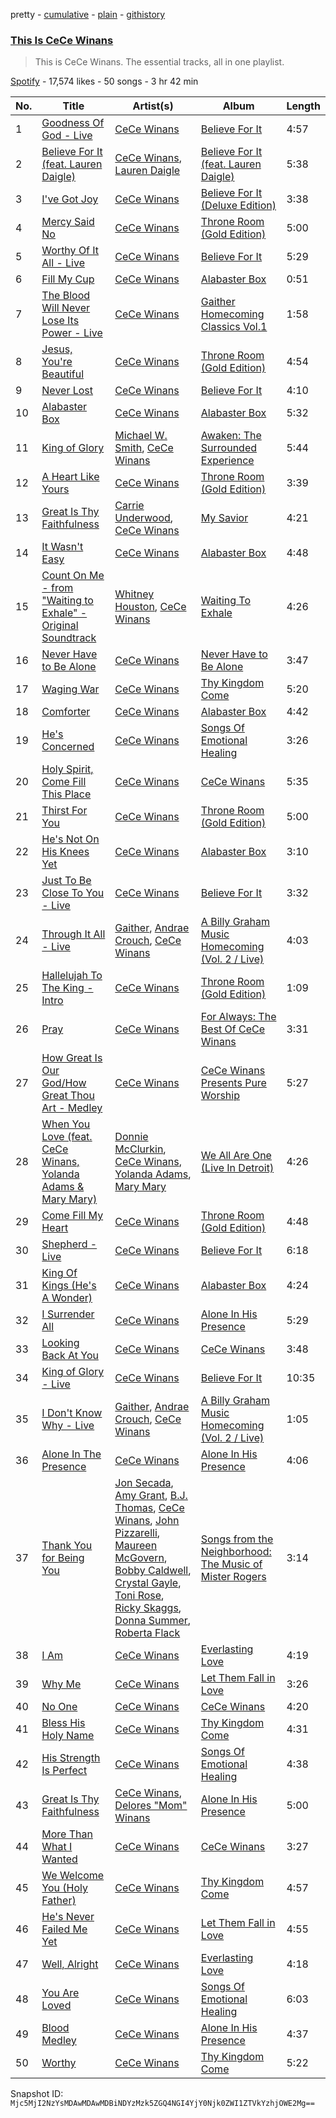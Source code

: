 pretty - [cumulative](/playlists/cumulative/37i9dQZF1DZ06evO1ZeHVf.md) - [plain](/playlists/plain/37i9dQZF1DZ06evO1ZeHVf) - [githistory](https://github.githistory.xyz/mackorone/spotify-playlist-archive/blob/main/playlists/plain/37i9dQZF1DZ06evO1ZeHVf)

### [This Is CeCe Winans](https://open.spotify.com/playlist/37i9dQZF1DZ06evO1ZeHVf)

> This is CeCe Winans\. The essential tracks, all in one playlist.

[Spotify](https://open.spotify.com/user/spotify) - 17,574 likes - 50 songs - 3 hr 42 min

| No. | Title | Artist(s) | Album | Length |
|---|---|---|---|---|
| 1 | [Goodness Of God \- Live](https://open.spotify.com/track/59uuKDpLFhHtCWwMudospF) | [CeCe Winans](https://open.spotify.com/artist/3qfrrrSO7utFdJkM2tvMRb) | [Believe For It](https://open.spotify.com/album/5UXG9YjxHZu7l4tTNjwIYX) | 4:57 |
| 2 | [Believe For It \(feat\. Lauren Daigle\)](https://open.spotify.com/track/0tlJgLE8ddOq2L2k6YBc2y) | [CeCe Winans](https://open.spotify.com/artist/3qfrrrSO7utFdJkM2tvMRb), [Lauren Daigle](https://open.spotify.com/artist/40LHVA5BTQp9RxHOQ9JPYj) | [Believe For It \(feat\. Lauren Daigle\)](https://open.spotify.com/album/1yOCXBISNVYU6on4XpltJ8) | 5:38 |
| 3 | [I've Got Joy](https://open.spotify.com/track/6tbDvXVbqENripiP4beZpj) | [CeCe Winans](https://open.spotify.com/artist/3qfrrrSO7utFdJkM2tvMRb) | [Believe For It \(Deluxe Edition\)](https://open.spotify.com/album/40svdUPxmIoge1BkDNWSDw) | 3:38 |
| 4 | [Mercy Said No](https://open.spotify.com/track/3wOHgqLMIqHierF0D8VoMl) | [CeCe Winans](https://open.spotify.com/artist/3qfrrrSO7utFdJkM2tvMRb) | [Throne Room \(Gold Edition\)](https://open.spotify.com/album/5ErmGtv1jPppmj2GoESfVz) | 5:00 |
| 5 | [Worthy Of It All \- Live](https://open.spotify.com/track/6AcReG4UWPWnNDhIYMTZV2) | [CeCe Winans](https://open.spotify.com/artist/3qfrrrSO7utFdJkM2tvMRb) | [Believe For It](https://open.spotify.com/album/2Wf09CJNp4sH4Oq9KZOzor) | 5:29 |
| 6 | [Fill My Cup](https://open.spotify.com/track/74uiz7dOqQb22ACH4INFtR) | [CeCe Winans](https://open.spotify.com/artist/3qfrrrSO7utFdJkM2tvMRb) | [Alabaster Box](https://open.spotify.com/album/1MVEzZd7FgqYLwIBFAwyVK) | 0:51 |
| 7 | [The Blood Will Never Lose Its Power \- Live](https://open.spotify.com/track/698O3Z86WEausqCHlq5rMA) | [CeCe Winans](https://open.spotify.com/artist/3qfrrrSO7utFdJkM2tvMRb) | [Gaither Homecoming Classics Vol.1](https://open.spotify.com/album/3xjEEUAUUrcGADtLnfrQwT) | 1:58 |
| 8 | [Jesus, You're Beautiful](https://open.spotify.com/track/2hURR2OEp83kltTqHXaB6G) | [CeCe Winans](https://open.spotify.com/artist/3qfrrrSO7utFdJkM2tvMRb) | [Throne Room \(Gold Edition\)](https://open.spotify.com/album/5ErmGtv1jPppmj2GoESfVz) | 4:54 |
| 9 | [Never Lost](https://open.spotify.com/track/31I8gxix4Go4Mui0WsWuku) | [CeCe Winans](https://open.spotify.com/artist/3qfrrrSO7utFdJkM2tvMRb) | [Believe For It](https://open.spotify.com/album/2Wf09CJNp4sH4Oq9KZOzor) | 4:10 |
| 10 | [Alabaster Box](https://open.spotify.com/track/7FLPCH6fx9gJgrRJBoo5U5) | [CeCe Winans](https://open.spotify.com/artist/3qfrrrSO7utFdJkM2tvMRb) | [Alabaster Box](https://open.spotify.com/album/1MVEzZd7FgqYLwIBFAwyVK) | 5:32 |
| 11 | [King of Glory](https://open.spotify.com/track/070zy0czmO8UahOkPlXtIX) | [Michael W\. Smith](https://open.spotify.com/artist/5aBxFPaaGk9204ssHUvXWN), [CeCe Winans](https://open.spotify.com/artist/3qfrrrSO7utFdJkM2tvMRb) | [Awaken: The Surrounded Experience](https://open.spotify.com/album/7ABTyGBo7jkcRjLwA03Kqa) | 5:44 |
| 12 | [A Heart Like Yours](https://open.spotify.com/track/75Zi4UtjmA481WbpT0nXjA) | [CeCe Winans](https://open.spotify.com/artist/3qfrrrSO7utFdJkM2tvMRb) | [Throne Room \(Gold Edition\)](https://open.spotify.com/album/5ErmGtv1jPppmj2GoESfVz) | 3:39 |
| 13 | [Great Is Thy Faithfulness](https://open.spotify.com/track/17AeeMY4OZlsqIUUlOlfP4) | [Carrie Underwood](https://open.spotify.com/artist/4xFUf1FHVy696Q1JQZMTRj), [CeCe Winans](https://open.spotify.com/artist/3qfrrrSO7utFdJkM2tvMRb) | [My Savior](https://open.spotify.com/album/4Dep4FHb2IMFImgEhs83ww) | 4:21 |
| 14 | [It Wasn't Easy](https://open.spotify.com/track/2ZxY2iNJs1rPWw1PrzHmKy) | [CeCe Winans](https://open.spotify.com/artist/3qfrrrSO7utFdJkM2tvMRb) | [Alabaster Box](https://open.spotify.com/album/1MVEzZd7FgqYLwIBFAwyVK) | 4:48 |
| 15 | [Count On Me \- from "Waiting to Exhale" \- Original Soundtrack](https://open.spotify.com/track/7mVV7fepIMUAE4FDyihupV) | [Whitney Houston](https://open.spotify.com/artist/6XpaIBNiVzIetEPCWDvAFP), [CeCe Winans](https://open.spotify.com/artist/3qfrrrSO7utFdJkM2tvMRb) | [Waiting To Exhale](https://open.spotify.com/album/2EHFZkzTbRFDt1tomCBToM) | 4:26 |
| 16 | [Never Have to Be Alone](https://open.spotify.com/track/43w5n3xRMBOQll8xQBuO41) | [CeCe Winans](https://open.spotify.com/artist/3qfrrrSO7utFdJkM2tvMRb) | [Never Have to Be Alone](https://open.spotify.com/album/34VkbeKpr1wXJZe1xW0Aif) | 3:47 |
| 17 | [Waging War](https://open.spotify.com/track/1TKNkFNRWL5YcefJeIkfKz) | [CeCe Winans](https://open.spotify.com/artist/3qfrrrSO7utFdJkM2tvMRb) | [Thy Kingdom Come](https://open.spotify.com/album/4wmO83yKXBEaAKME5PGOaF) | 5:20 |
| 18 | [Comforter](https://open.spotify.com/track/53hUq7zmNbLvodvkRnnnaX) | [CeCe Winans](https://open.spotify.com/artist/3qfrrrSO7utFdJkM2tvMRb) | [Alabaster Box](https://open.spotify.com/album/1MVEzZd7FgqYLwIBFAwyVK) | 4:42 |
| 19 | [He's Concerned](https://open.spotify.com/track/6bpRaJSFcjdv5aRtyUYwgc) | [CeCe Winans](https://open.spotify.com/artist/3qfrrrSO7utFdJkM2tvMRb) | [Songs Of Emotional Healing](https://open.spotify.com/album/6VWL7HWmrzRGjhG49pYr4A) | 3:26 |
| 20 | [Holy Spirit, Come Fill This Place](https://open.spotify.com/track/1jwTbXQa3GJWgBCNxxuL0g) | [CeCe Winans](https://open.spotify.com/artist/3qfrrrSO7utFdJkM2tvMRb) | [CeCe Winans](https://open.spotify.com/album/0rJg3QtLoMmkkK91BOH69P) | 5:35 |
| 21 | [Thirst For You](https://open.spotify.com/track/616Gk8gc7edgxJOLRUZaSg) | [CeCe Winans](https://open.spotify.com/artist/3qfrrrSO7utFdJkM2tvMRb) | [Throne Room \(Gold Edition\)](https://open.spotify.com/album/5ErmGtv1jPppmj2GoESfVz) | 5:00 |
| 22 | [He's Not On His Knees Yet](https://open.spotify.com/track/3AhG2xpFa39bulk3v24sjy) | [CeCe Winans](https://open.spotify.com/artist/3qfrrrSO7utFdJkM2tvMRb) | [Alabaster Box](https://open.spotify.com/album/1MVEzZd7FgqYLwIBFAwyVK) | 3:10 |
| 23 | [Just To Be Close To You \- Live](https://open.spotify.com/track/4YUK1HEfd7DqcCLP561VjF) | [CeCe Winans](https://open.spotify.com/artist/3qfrrrSO7utFdJkM2tvMRb) | [Believe For It](https://open.spotify.com/album/2Wf09CJNp4sH4Oq9KZOzor) | 3:32 |
| 24 | [Through It All \- Live](https://open.spotify.com/track/5zDIg5nO5TxvEnGUJBiw45) | [Gaither](https://open.spotify.com/artist/1rKNroS04wbR4kgHIGBghY), [Andrae Crouch](https://open.spotify.com/artist/3pxLSxg8klHu1L9d93cpq7), [CeCe Winans](https://open.spotify.com/artist/3qfrrrSO7utFdJkM2tvMRb) | [A Billy Graham Music Homecoming \(Vol\. 2 / Live\)](https://open.spotify.com/album/0Gn8LSdxzYGqXhTs91kWx8) | 4:03 |
| 25 | [Hallelujah To The King \- Intro](https://open.spotify.com/track/76NJYRHzTRjBqkS87nBCQv) | [CeCe Winans](https://open.spotify.com/artist/3qfrrrSO7utFdJkM2tvMRb) | [Throne Room \(Gold Edition\)](https://open.spotify.com/album/5ErmGtv1jPppmj2GoESfVz) | 1:09 |
| 26 | [Pray](https://open.spotify.com/track/0Q04tlIgmRYHgvKNceIsAn) | [CeCe Winans](https://open.spotify.com/artist/3qfrrrSO7utFdJkM2tvMRb) | [For Always: The Best Of CeCe Winans](https://open.spotify.com/album/5iQZGEROiqR4wlhHhCC6hv) | 3:31 |
| 27 | [How Great Is Our God/How Great Thou Art \- Medley](https://open.spotify.com/track/4giHNYioIQoM2zGvDaAZ2S) | [CeCe Winans](https://open.spotify.com/artist/3qfrrrSO7utFdJkM2tvMRb) | [CeCe Winans Presents Pure Worship](https://open.spotify.com/album/30KEIO6pQIvgHF3bpvhj6f) | 5:27 |
| 28 | [When You Love \(feat\. CeCe Winans, Yolanda Adams & Mary Mary\)](https://open.spotify.com/track/7lCkz84Hd3LnRbEPhvIZOg) | [Donnie McClurkin](https://open.spotify.com/artist/74IEeKcuS34kF2TjOigXra), [CeCe Winans](https://open.spotify.com/artist/3qfrrrSO7utFdJkM2tvMRb), [Yolanda Adams](https://open.spotify.com/artist/47opbYEKDjXnRk9uLscp11), [Mary Mary](https://open.spotify.com/artist/12Kgt2eahvxNWhD5PnSUde) | [We All Are One \(Live In Detroit\)](https://open.spotify.com/album/0OsTWxuUeYBTQL3lftiMpk) | 4:26 |
| 29 | [Come Fill My Heart](https://open.spotify.com/track/6ooJQCVtJdIdUJTX7MP0Bg) | [CeCe Winans](https://open.spotify.com/artist/3qfrrrSO7utFdJkM2tvMRb) | [Throne Room \(Gold Edition\)](https://open.spotify.com/album/5ErmGtv1jPppmj2GoESfVz) | 4:48 |
| 30 | [Shepherd \- Live](https://open.spotify.com/track/6rhMaJOXHqmVZn1gsQ0dNA) | [CeCe Winans](https://open.spotify.com/artist/3qfrrrSO7utFdJkM2tvMRb) | [Believe For It](https://open.spotify.com/album/2Wf09CJNp4sH4Oq9KZOzor) | 6:18 |
| 31 | [King Of Kings \(He's A Wonder\)](https://open.spotify.com/track/6xyx0WMEvDrSbpH5i3Oil6) | [CeCe Winans](https://open.spotify.com/artist/3qfrrrSO7utFdJkM2tvMRb) | [Alabaster Box](https://open.spotify.com/album/1MVEzZd7FgqYLwIBFAwyVK) | 4:24 |
| 32 | [I Surrender All](https://open.spotify.com/track/61PM6e4ZKNyk0cliMB2oNv) | [CeCe Winans](https://open.spotify.com/artist/3qfrrrSO7utFdJkM2tvMRb) | [Alone In His Presence](https://open.spotify.com/album/71nz5Lyn5UQI8AeELu2BaZ) | 5:29 |
| 33 | [Looking Back At You](https://open.spotify.com/track/4bG7zbyd6ijoCm6P1Tin6g) | [CeCe Winans](https://open.spotify.com/artist/3qfrrrSO7utFdJkM2tvMRb) | [CeCe Winans](https://open.spotify.com/album/0rJg3QtLoMmkkK91BOH69P) | 3:48 |
| 34 | [King of Glory \- Live](https://open.spotify.com/track/5JtEowhVthCH9oNtnjZl93) | [CeCe Winans](https://open.spotify.com/artist/3qfrrrSO7utFdJkM2tvMRb) | [Believe For It](https://open.spotify.com/album/2Wf09CJNp4sH4Oq9KZOzor) | 10:35 |
| 35 | [I Don't Know Why \- Live](https://open.spotify.com/track/2l8cNakFazSIBJC49ztGpR) | [Gaither](https://open.spotify.com/artist/1rKNroS04wbR4kgHIGBghY), [Andrae Crouch](https://open.spotify.com/artist/3pxLSxg8klHu1L9d93cpq7), [CeCe Winans](https://open.spotify.com/artist/3qfrrrSO7utFdJkM2tvMRb) | [A Billy Graham Music Homecoming \(Vol\. 2 / Live\)](https://open.spotify.com/album/0Gn8LSdxzYGqXhTs91kWx8) | 1:05 |
| 36 | [Alone In The Presence](https://open.spotify.com/track/5z4OzC03DQ1B8mzGVWjE71) | [CeCe Winans](https://open.spotify.com/artist/3qfrrrSO7utFdJkM2tvMRb) | [Alone In His Presence](https://open.spotify.com/album/71nz5Lyn5UQI8AeELu2BaZ) | 4:06 |
| 37 | [Thank You for Being You](https://open.spotify.com/track/6b7xNBl42iQIoB3bR2sK4h) | [Jon Secada](https://open.spotify.com/artist/10n1KB2sjTrGdyuC83y8jW), [Amy Grant](https://open.spotify.com/artist/72Nhcx7prNk2ZCxhx0Y5es), [B.J\. Thomas](https://open.spotify.com/artist/0uUNzXylqsZdmFDwdxaP1V), [CeCe Winans](https://open.spotify.com/artist/3qfrrrSO7utFdJkM2tvMRb), [John Pizzarelli](https://open.spotify.com/artist/5Yc3oYPNlABAj17eZiNJqf), [Maureen McGovern](https://open.spotify.com/artist/3bnf5pPVQFWv762IiavilV), [Bobby Caldwell](https://open.spotify.com/artist/4V4Z3qMCwYofWHtip6ePF6), [Crystal Gayle](https://open.spotify.com/artist/6OheJTrDFGiyZ67F1BBLhc), [Toni Rose](https://open.spotify.com/artist/1NqrEarOHLaEmhw2UBUc69), [Ricky Skaggs](https://open.spotify.com/artist/0uNC9XuH437fKCCMuzvSks), [Donna Summer](https://open.spotify.com/artist/2eogQKWWoohI3BSnoG7E2U), [Roberta Flack](https://open.spotify.com/artist/0W498bDDNlJIrYMKXdpLHA) | [Songs from the Neighborhood: The Music of Mister Rogers](https://open.spotify.com/album/3cBGz03vO7HN2LOBeTtwy7) | 3:14 |
| 38 | [I Am](https://open.spotify.com/track/1EjiSDVT1YgLKO4W71NAmA) | [CeCe Winans](https://open.spotify.com/artist/3qfrrrSO7utFdJkM2tvMRb) | [Everlasting Love](https://open.spotify.com/album/3MHub5tyWVwztqFLoKQWjd) | 4:19 |
| 39 | [Why Me](https://open.spotify.com/track/55lij8lwwJko3565p77R74) | [CeCe Winans](https://open.spotify.com/artist/3qfrrrSO7utFdJkM2tvMRb) | [Let Them Fall in Love](https://open.spotify.com/album/38jktl2c8ZRqyKDV25XgNt) | 3:26 |
| 40 | [No One](https://open.spotify.com/track/2bpk4L2kxnIJRY8dPfkpZ3) | [CeCe Winans](https://open.spotify.com/artist/3qfrrrSO7utFdJkM2tvMRb) | [CeCe Winans](https://open.spotify.com/album/0rJg3QtLoMmkkK91BOH69P) | 4:20 |
| 41 | [Bless His Holy Name](https://open.spotify.com/track/4DVfAjlA3pAHPjv0DLVk2J) | [CeCe Winans](https://open.spotify.com/artist/3qfrrrSO7utFdJkM2tvMRb) | [Thy Kingdom Come](https://open.spotify.com/album/4wmO83yKXBEaAKME5PGOaF) | 4:31 |
| 42 | [His Strength Is Perfect](https://open.spotify.com/track/3X5P8ZCyytPL91vLfI5dbe) | [CeCe Winans](https://open.spotify.com/artist/3qfrrrSO7utFdJkM2tvMRb) | [Songs Of Emotional Healing](https://open.spotify.com/album/6VWL7HWmrzRGjhG49pYr4A) | 4:38 |
| 43 | [Great Is Thy Faithfulness](https://open.spotify.com/track/26jEK23GYzHoLGIrZOyIDH) | [CeCe Winans](https://open.spotify.com/artist/3qfrrrSO7utFdJkM2tvMRb), [Delores "Mom" Winans](https://open.spotify.com/artist/5UMZOxh7uusc8idFcHNe7T) | [Alone In His Presence](https://open.spotify.com/album/71nz5Lyn5UQI8AeELu2BaZ) | 5:00 |
| 44 | [More Than What I Wanted](https://open.spotify.com/track/5eDAm9j65OVuw3jTiO9IYS) | [CeCe Winans](https://open.spotify.com/artist/3qfrrrSO7utFdJkM2tvMRb) | [CeCe Winans](https://open.spotify.com/album/0rJg3QtLoMmkkK91BOH69P) | 3:27 |
| 45 | [We Welcome You \(Holy Father\)](https://open.spotify.com/track/5ZbYTCik99Yqk2CZRI6Xqk) | [CeCe Winans](https://open.spotify.com/artist/3qfrrrSO7utFdJkM2tvMRb) | [Thy Kingdom Come](https://open.spotify.com/album/4wmO83yKXBEaAKME5PGOaF) | 4:57 |
| 46 | [He's Never Failed Me Yet](https://open.spotify.com/track/6Bp8h3BcbzpiZaETIp6J9W) | [CeCe Winans](https://open.spotify.com/artist/3qfrrrSO7utFdJkM2tvMRb) | [Let Them Fall in Love](https://open.spotify.com/album/38jktl2c8ZRqyKDV25XgNt) | 4:55 |
| 47 | [Well, Alright](https://open.spotify.com/track/22zZfNtNFd46tAAC4rsyRa) | [CeCe Winans](https://open.spotify.com/artist/3qfrrrSO7utFdJkM2tvMRb) | [Everlasting Love](https://open.spotify.com/album/3MHub5tyWVwztqFLoKQWjd) | 4:18 |
| 48 | [You Are Loved](https://open.spotify.com/track/5QnvVn3CFujK70HOLYFiju) | [CeCe Winans](https://open.spotify.com/artist/3qfrrrSO7utFdJkM2tvMRb) | [Songs Of Emotional Healing](https://open.spotify.com/album/6VWL7HWmrzRGjhG49pYr4A) | 6:03 |
| 49 | [Blood Medley](https://open.spotify.com/track/2Krj7jYL2jZJh3SM0Zbwqe) | [CeCe Winans](https://open.spotify.com/artist/3qfrrrSO7utFdJkM2tvMRb) | [Alone In His Presence](https://open.spotify.com/album/71nz5Lyn5UQI8AeELu2BaZ) | 4:37 |
| 50 | [Worthy](https://open.spotify.com/track/1fEHKfIhgVMb9PJCOr9e97) | [CeCe Winans](https://open.spotify.com/artist/3qfrrrSO7utFdJkM2tvMRb) | [Thy Kingdom Come](https://open.spotify.com/album/4wmO83yKXBEaAKME5PGOaF) | 5:22 |

Snapshot ID: `Mjc5MjI2NzYsMDAwMDAwMDBiNDYzMzk5ZGQ4NGI4YjY0Njk0ZWI1ZTVkYzhjOWE2Mg==`
